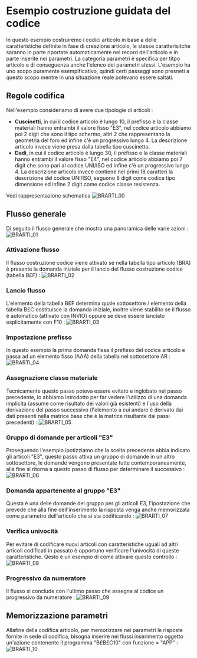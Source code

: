 # Esempio costruzione guidata del codice
In questo esempio costruiremo i codici articolo in base a delle caratteristiche definite in fase di creazione articolo, le stesse caratterisitche saranno in parte riportate automaticamente nel record dell'articolo e in parte inserite nei parametri. La categoria parametri è specifica per titpo articolo e di conseguenza anche l'elenco dei parametri stessi.
L'esempio ha uno scopo puramente esemplficativo, quindi certi passaggi sono presneti a questo scopo mentre in una situazione reale potevano essere saltati.

## Regole codifica
Nell'esempio consideriamo di avere due tipologie di articoli : 
 * **Cuscinetti**, in cui il codice articolo è lungo 10, il prefisso e la classe materiali hanno entrambi il valore fisso "E3", nel codice articolo abbiamo poi 2 digit che sono il tipo schermo, altri 2 che rappresentano la geometria del foro ed infine c'è un progressivo lungo 4. La descrizione articolo invece viene presa dalla tabella tipo cuscinetto.
 * **Dadi**, in cui il codice articolo è lungo 30, il prefisso e la classe materiali hanno entrambi il valore fisso "E4", nel codice articolo abbiamo poi 7 digit che sono pari al codice UNI/ISO ed infine c'è un progressivo lungo 4. La descrizione articolo invece contiene nei primi 18 caratteri la descrizione del codice UNI/ISO, seguono 8 digit come codice tipo dimensione ed infine 2 digit come codice classe resistenza.

Vedi rappresentazione schematica
![BRARTI_00](http://localhost:3000/immagini/BRARTI_011/BRARTI_00.png)
## Flusso generale
Di seguito il flusso generale che mostra una panoramica delle varie azioni : 
![BRARTI_01](http://localhost:3000/immagini/BRARTI_011/BRARTI_01.png)
### Attivazione flusso
Il flusso costruzione codice viene attivato se nella tabella tipo articolo (BRA) è presente la domanda iniziale per il lancio del flusso costruzione codice (tabella B£F) : 
![BRARTI_02](http://localhost:3000/immagini/BRARTI_011/BRARTI_02.png)
### Lancio flusso
L'elemento della tabella B£F determina quale sottosettore / elemento della tabella B£C costituisce la domanda iniziale, inoltre viene stabilito se il flusso è automatico (attivato con INVIO) oppure se deve essere lanciato esplicitamente con F10 : 
![BRARTI_03](http://localhost:3000/immagini/BRARTI_011/BRARTI_03.png)
### Impostazione prefisso
In questo esempio la prima domanda fissa il prefisso del codice articolo e passa ad un elemento fisso (AAA) della tabella nel sottosettore AR : 
![BRARTI_04](http://localhost:3000/immagini/BRARTI_011/BRARTI_04.png)
### Assegnazione classe materiale
Tecnicamente questo passo poteva essere evitato e inglobato nel passo precedente, lo abbiamo introdotto per far vedere l'utilizzo di una domanda implicita (assume come risultato dei valori già esistenti) e l'uso della derivazione del passo successivo (l'elemento a cui andare è derivato dai dati presenti nella matrice base che è la matrice risultante dai passi precedenti) : 
![BRARTI_05](http://localhost:3000/immagini/BRARTI_011/BRARTI_05.png)
### Gruppo di domande per articoli "E3"
Proseguendo l'esempio ipotizziamo che la scelta precedente abbia indicato gli articoli "E3",  questo passo attiva un gruppo di domande in un altro sottosettore, le domande vengono presentate tutte contemporaneamente, alla fine si ritorna a questo passo di flusso per determinare il successivo : 
![BRARTI_06](http://localhost:3000/immagini/BRARTI_011/BRARTI_06.png)
### Domanda appartenente al gruppo "E3"
Questa è una delle domande del gruppo per gli articoli E3, l'ipostazione che prevede che alla fine dell'inserimento la risposta venga anche memorizzata come parametro dell'articolo che si sta codificando : 
![BRARTI_07](http://localhost:3000/immagini/BRARTI_011/BRARTI_07.png)
### Verifica univocità
Per evitare di codificare nuovi articoli con caratteristiche uguali ad altri articoli codificati in passato è opportuno verificare l'univocità di queste caratteristiche. Qesto è un esempio di come attivare questo controllo : 
![BRARTI_08](http://localhost:3000/immagini/BRARTI_011/BRARTI_08.png)
### Progressivo da numeratore
Il flusso si conclude con l'ultimo passo che assegna al codice un progressivo da numeratore : 
![BRARTI_09](http://localhost:3000/immagini/BRARTI_011/BRARTI_09.png)
## Memorizzazione parametri
Allafine della codifica articolo, per memorizzare nei parametri le risposte fornite in sede di codifica, bisogna inserire nei flussi inserimento oggetto un'azione contenente il programma "B£B£C10" con funzione = "APP" : 
![BRARTI_10](http://localhost:3000/immagini/BRARTI_011/BRARTI_10.png)